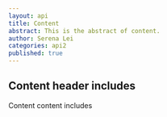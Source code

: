 ```yaml
---
layout: api
title: Content
abstract: This is the abstract of content.
author: Serena Lei
categories: api2
published: true
---
```


## Content header includes

Content content includes
